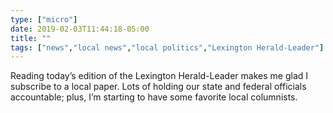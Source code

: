 ```yaml
---
type: ["micro"]
date: 2019-02-03T11:44:18-05:00
title: ""
tags: ["news","local news","local politics","Lexington Herald-Leader"]
---
```

Reading today’s edition of the Lexington Herald-Leader makes me glad I subscribe to a local paper. Lots of holding our state and federal officials accountable; plus, I’m starting to have some favorite local columnists.
